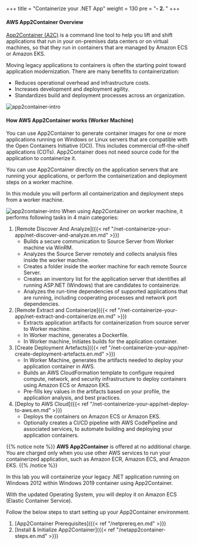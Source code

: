 +++
title = "Containerize your .NET App"
weight = 130
pre = "<b>- 2. </b>"
+++

#### AWS App2Container Overview

<a href="https://aws.amazon.com/app2container" target="_blank">App2Container (A2C)</a> is a command line tool to help you lift and shift applications that run in your on-premises data centers or on virtual machines, so that they run in containers that are managed by Amazon ECS or Amazon EKS.

Moving legacy applications to containers is often the starting point toward application modernization. There are many benefits to containerization:

- Reduces operational overhead and infrastructure costs.
- Increases development and deployment agility.
- Standardizes build and deployment processes across an organization.

![app2container-intro](/app2container/app2container-diagram.png)

#### How AWS App2Container works (Worker Machine)

You can use App2Container to generate container images for one or more applications running on Windows or Linux servers that are compatible with the Open Containers Initiative (OCI). This includes commercial off-the-shelf applications (COTs). App2Container does not need source code for the application to containerize it.

You can use App2Container directly on the application servers that are running your applications, or perform the containerization and deployment steps on a worker machine.

In this module you will perform all containerization and deployment steps from a worker machine.

![app2container-intro](/app2container/app2container-remote-diagram.png)
When using App2Container on worker machine, it performs following tasks in 4 main categories:

1. [Remote Discover And Analyze]({{< ref "/net-containerize-your-app/net-discover-and-analyze.en.md" >}})
    - Builds a secure communication to Source Server from Worker machine via WinRM.
    - Analyzes the Source Server remotely and collects analysis files inside the worker machine.
    - Creates a folder inside the worker machine for each remote Source Server.
    - Creates an inventory list for the application server that identifies all running ASP.NET (Windows)  that are candidates to containerize.
    - Analyzes the run-time dependencies of supported applications that are running, including cooperating processes and network port dependencies.
2. [Remote Extract and Containerize]({{< ref "/net-containerize-your-app/net-extract-and-containerize.en.md" >}})
    - Extracts application artifacts for containerization from source server to Worker machine.
    - In Worker machine, generates a Dockerfile.
    - In Worker machine, Initiates builds for the application container.
3. [Create Deployment Artefacts]({{< ref "/net-containerize-your-app/net-create-deployment-artefacts.en.md" >}})
    - In Worker Machine, generates the artifacts needed to deploy your application container in AWS.
    - Builds an AWS CloudFormation template to configure required compute, network, and security infrastructure to deploy containers using Amazon ECS or Amazon EKS.
    - Pre-fills key values in the artifacts based on your profile, the application analysis, and best practices.
4. [Deploy to AWS Cloud]({{< ref "/net-containerize-your-app/net-deploy-to-aws.en.md" >}})
    - Deploys the containers on Amazon ECS or Amazon EKS.
    - Optionally creates a CI/CD pipeline with AWS CodePipeline and associated services, to automate building and deploying your application containers.

{{% notice note %}}
**AWS App2Container** is offered at no additional charge. You are charged only when you use other AWS services to run your containerized application, such as Amazon ECR, Amazon ECS, and Amazon EKS.
{{% /notice %}}  

In this lab you will containerize your legacy .NET application running on Windows 2012 within Windows 2019 container using App2Container.

With the updated Operating System, you will deploy it on Amazon ECS (Elastic Container Service).

Follow the below steps to start setting up your App2Container environment.

1. [App2Container Prerequisites]({{< ref "/netprereq.en.md" >}})  
2. [Install & Initialize App2Container]({{< ref "/netapp2container-steps.en.md" >}})  
